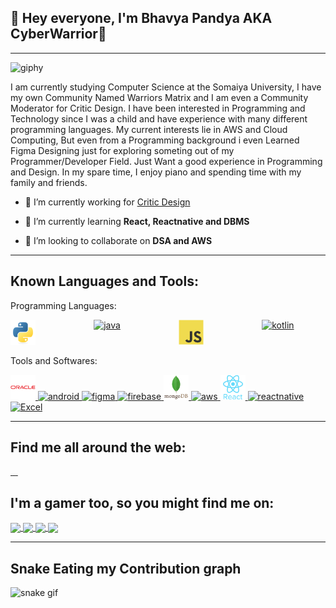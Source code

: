 ## 👋 Hey everyone, I'm Bhavya Pandya AKA CyberWarrior👋
_______________________________________________________________________________________________________________________________________________________________________
![giphy](https://user-images.githubusercontent.com/80274814/199753248-fc2847fa-2574-4864-8189-5d8bf5f46fb5.gif)

I am currently studying Computer Science at the Somaiya University, I have my own Community Named Warriors Matrix and I am even a Community Moderator for Critic Design. I have been interested in Programming and Technology since I was a child and have experience with many different programming languages. My current interests lie in AWS and Cloud Computing, But even from a Programming background i even Learned Figma Designing just for exploring someting out of my Programmer/Developer Field. Just Want a good experience in Programming and Design. In my spare time, I enjoy piano and spending time with my family and friends.

- 🔭 I’m currently working for [Critic Design](https://criticdesigns.com/)

- 🌱 I’m currently learning **React, Reactnative and DBMS**

- 👯 I’m looking to collaborate on **DSA and AWS**
_______________________________________________________________________________________________________________________________________________________________________

## Known Languages and Tools:
Programming Languages:
<p style="display: flex; width: 90%; justify-content: space-between; align="left"><a href="https://www.python.org" target="_blank" rel="noreferrer"> <img src="https://raw.githubusercontent.com/devicons/devicon/master/icons/python/python-original.svg" alt="python" width="40" height="40"/> </a>
<a href="https://www.java.com" target="_blank" rel="noreferrer"> <img src="https://user-images.githubusercontent.com/80274814/199768999-a278ed23-f194-49a2-9493-f1ec5e65cd54.svg" alt="java" width="40" height="40"/> </a>
<a href="https://developer.mozilla.org/en-US/docs/Web/JavaScript" target="_blank" rel="noreferrer"> <img src="https://raw.githubusercontent.com/devicons/devicon/master/icons/javascript/javascript-original.svg" alt="javascript" width="40" height="40"/> </a>
<a href="https://kotlinlang.org" target="_blank" rel="noreferrer"> <img src="https://user-images.githubusercontent.com/80274814/199768277-777c1681-61cc-461a-b2f7-432f57b7f825.svg" alt="kotlin" width="40" height="40"/> </a> 
  
Tools and Softwares:
<p align="left">
<a href="https://www.oracle.com/" target="_blank" rel="noreferrer"> <img src="https://raw.githubusercontent.com/devicons/devicon/master/icons/oracle/oracle-original.svg" alt="oracle" width="40" height="40"/> </a>
<a href="https://developer.android.com" target="_blank" rel="noreferrer"> <img src="https://user-images.githubusercontent.com/80274814/199775203-5b817d83-f417-4e32-9344-ef98267451e2.svg" alt="android" width="40" height="40"/> </a> 
<a href="https://www.figma.com/" target="_blank" rel="noreferrer"> <img src="https://www.vectorlogo.zone/logos/figma/figma-icon.svg" alt="figma" width="40" height="40"/> </a> 
<a href="https://firebase.google.com/" target="_blank" rel="noreferrer"> <img src="https://www.vectorlogo.zone/logos/firebase/firebase-icon.svg" alt="firebase" width="40" height="40"/> </a> 
<a href="https://www.mongodb.com/" target="_blank" rel="noreferrer"> <img src="https://raw.githubusercontent.com/devicons/devicon/master/icons/mongodb/mongodb-original-wordmark.svg" alt="mongodb" width="40" height="40"/> </a> 
<a href="https://aws.amazon.com" target="_blank" rel="noreferrer"> <img src="https://user-images.githubusercontent.com/80274814/199768468-e009f1dc-ca8e-4b35-97cf-bb1be2f96527.svg" alt="aws" width="40" height="40"/> </a> 
<a href="https://reactjs.org/" target="_blank" rel="noreferrer"> <img src="https://raw.githubusercontent.com/devicons/devicon/master/icons/react/react-original-wordmark.svg" alt="react" width="40" height="40"/> </a> 
<a href="https://reactnative.dev/" target="_blank" rel="noreferrer"> <img src="https://user-images.githubusercontent.com/80274814/199778341-9a6409b1-2c11-41cd-92b3-756adf416214.svg" alt="reactnative" width="40" height="40"/> </a>
<a href="https://www.microsoft.com/en-in/microsoft-365/excel" target="_blank" rel="noreferrer"> <img src="https://user-images.githubusercontent.com/80274814/199767471-b08266ac-1921-4edf-a98e-83894d039892.svg" alt="Excel" width="40" height="40"/> </a> </p>

________________________________________________________________________________________________________________________________________________________

## Find me all around the web:
<p align="left"><a href="https://twitter.com/0Cyberwarrior1" target="blank"> <img align="center" src="https://user-images.githubusercontent.com/80274814/199778794-e1cc6e38-7873-4e95-80ef-1b04d4857aa7.svg" title = "Twitter" alt="" height="30" /> </a>
<a href="https://www.linkedin.com/in/bhavya-pandya-3ba199247/" target="blank"> <img align="center" src="https://github.com/mishmanners/MishManners/blob/master/socials/transparent-Linkedin-logo-icon.png" alt="" height="30" /> </a>
<a href="http://instagram.com/Cyberwarrior1.0" target="blank"> <img align="center" src="https://user-images.githubusercontent.com/80274814/199779516-e166dba1-b28e-405d-8ecd-0b7bca9f8d68.svg" alt="" height="30" /> </a>
<a href="https://account.beacons.ai/account/home/home" target="blank"> <img align="center" src="https://user-images.githubusercontent.com/80274814/199801574-afa82601-2a5c-4982-b488-0df5efc97800.svg" alt="" height="30" /> </a>
  
## I'm a gamer too, so you might find me on:
<p align="left"><a href="https://discord.gg/hHSUZaD5W4" target="blank"> <img align="center" src="https://user-images.githubusercontent.com/80274814/199780662-0b75c3ad-fbdc-40cd-b0c2-3c0aaaff3359.svg" height="30" /> </a>
<a href="CyberWarrior1.0" target="blank"> <img align="center" src="https://user-images.githubusercontent.com/80274814/199794182-150e7614-cf20-469e-998d-b8826b322a68.svg" height="30" /> </a> 
<a href="CyberWarrior#21808" target="blank"> <img align="center" src="https://user-images.githubusercontent.com/80274814/199795573-efd28c13-16e8-4b2a-96f0-aa0f8332149c.svg" height="30" /> </a>
<a href="https://steamcommunity.com/id/Cyberwarrior_Matrix/" target="blank"> <img align="center" src="https://user-images.githubusercontent.com/80274814/199795869-091ffaf1-0dc3-4baa-827f-329e9a42d628.svg" height="30" /> </a>

___________________________________________________________________________________________________________________________________
## Snake Eating my Contribution graph

![snake gif](https://github.com/CyberWarrior743/CyberWarrior743/blob/output/github-contribution-grid-snake.svg)

